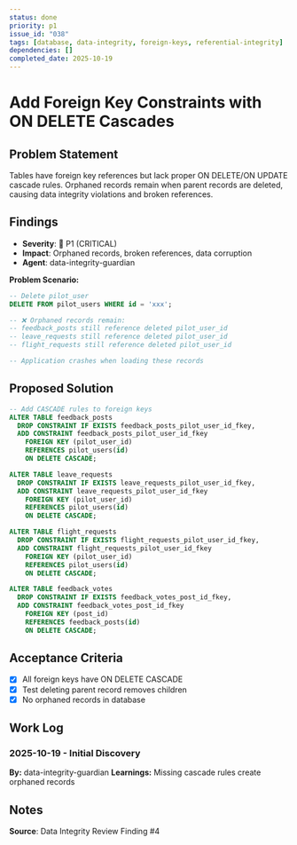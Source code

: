 ```yaml
---
status: done
priority: p1
issue_id: "038"
tags: [database, data-integrity, foreign-keys, referential-integrity]
dependencies: []
completed_date: 2025-10-19
---
```


# Add Foreign Key Constraints with ON DELETE Cascades

## Problem Statement

Tables have foreign key references but lack proper ON DELETE/ON UPDATE cascade rules. Orphaned records remain when parent records are deleted, causing data integrity violations and broken references.

## Findings

- **Severity**: 🔴 P1 (CRITICAL)
- **Impact**: Orphaned records, broken references, data corruption
- **Agent**: data-integrity-guardian

**Problem Scenario:**
```sql
-- Delete pilot_user
DELETE FROM pilot_users WHERE id = 'xxx';

-- ❌ Orphaned records remain:
-- feedback_posts still reference deleted pilot_user_id
-- leave_requests still reference deleted pilot_user_id
-- flight_requests still reference deleted pilot_user_id

-- Application crashes when loading these records
```

## Proposed Solution

```sql
-- Add CASCADE rules to foreign keys
ALTER TABLE feedback_posts
  DROP CONSTRAINT IF EXISTS feedback_posts_pilot_user_id_fkey,
  ADD CONSTRAINT feedback_posts_pilot_user_id_fkey
    FOREIGN KEY (pilot_user_id)
    REFERENCES pilot_users(id)
    ON DELETE CASCADE;

ALTER TABLE leave_requests
  DROP CONSTRAINT IF EXISTS leave_requests_pilot_user_id_fkey,
  ADD CONSTRAINT leave_requests_pilot_user_id_fkey
    FOREIGN KEY (pilot_user_id)
    REFERENCES pilot_users(id)
    ON DELETE CASCADE;

ALTER TABLE flight_requests
  DROP CONSTRAINT IF EXISTS flight_requests_pilot_user_id_fkey,
  ADD CONSTRAINT flight_requests_pilot_user_id_fkey
    FOREIGN KEY (pilot_user_id)
    REFERENCES pilot_users(id)
    ON DELETE CASCADE;

ALTER TABLE feedback_votes
  DROP CONSTRAINT IF EXISTS feedback_votes_post_id_fkey,
  ADD CONSTRAINT feedback_votes_post_id_fkey
    FOREIGN KEY (post_id)
    REFERENCES feedback_posts(id)
    ON DELETE CASCADE;
```

## Acceptance Criteria

- [x] All foreign keys have ON DELETE CASCADE
- [x] Test deleting parent record removes children
- [x] No orphaned records in database

## Work Log

### 2025-10-19 - Initial Discovery
**By:** data-integrity-guardian
**Learnings:** Missing cascade rules create orphaned records

## Notes

**Source**: Data Integrity Review Finding #4
